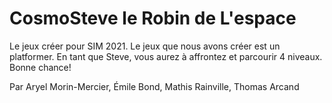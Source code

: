 # CosmoSteve le Robin de L'espace
Le jeux créer pour SIM 2021.
Le jeux que nous avons créer est un platformer.
En tant que Steve, vous aurez à affrontez et parcourir 4 niveaux.
Bonne chance!

Par Aryel Morin-Mercier, Émile Bond, Mathis Rainville, Thomas Arcand

